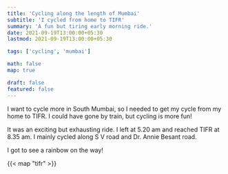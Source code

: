 ```yaml
---
title: 'Cycling along the length of Mumbai'
subtitle: 'I cycled from home to TIFR'
summary: 'A fun but tiring early morning ride.'
date: 2021-09-19T13:00:00+05:30
lastmod: 2021-09-19T13:00:00+05:30

tags: ['cycling', 'mumbai']

math: false
map: true

draft: false
featured: false
---
```


I want to cycle more in South Mumbai, so I needed to get my cycle from my home to TIFR. I could have gone by train, but cycling is more fun!

It was an exciting but exhausting ride. I left at 5.20 am and reached TIFR at 8.35 am. I mainly cycled along S V road and Dr. Annie Besant road.

I got to see a rainbow on the way!

{{< map "tifr" >}}
